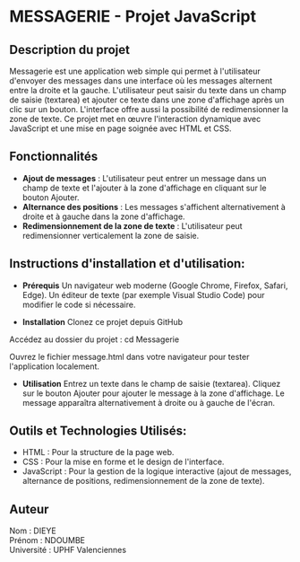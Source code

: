 
# MESSAGERIE - Projet JavaScript


## Description du projet
Messagerie est une application web simple qui permet à l'utilisateur d'envoyer des messages dans une interface où les messages alternent entre la droite et la gauche. L'utilisateur peut saisir du texte dans un champ de saisie (textarea) et ajouter ce texte dans une zone d'affichage après un clic sur un bouton. L'interface offre aussi la possibilité de redimensionner la zone de texte. Ce projet met en œuvre l'interaction dynamique avec JavaScript et une mise en page soignée avec HTML et CSS.

## Fonctionnalités 
- **Ajout de messages** : L'utilisateur peut entrer un message dans un champ de texte et l'ajouter à la zone d'affichage en cliquant sur le bouton Ajouter.
- **Alternance des positions** : Les messages s'affichent alternativement à droite et à gauche dans la zone d'affichage.
- **Redimensionnement de la zone de texte** : L'utilisateur peut redimensionner verticalement la zone de saisie.

## Instructions d'installation et d'utilisation:
- **Prérequis**
Un navigateur web moderne (Google Chrome, Firefox, Safari, Edge).
Un éditeur de texte (par exemple Visual Studio Code) pour modifier le code si nécessaire.

- **Installation**
Clonez ce projet depuis GitHub

Accédez au dossier du projet : cd Messagerie

Ouvrez le fichier message.html dans votre navigateur pour tester l'application localement.

- **Utilisation**
Entrez un texte dans le champ de saisie (textarea).
Cliquez sur le bouton Ajouter pour ajouter le message à la zone d'affichage.
Le message apparaîtra alternativement à droite ou à gauche de l'écran.

## Outils et Technologies Utilisés:
- HTML : Pour la structure de la page web.
- CSS : Pour la mise en forme et le design de l'interface.
- JavaScript : Pour la gestion de la logique interactive (ajout de messages, alternance de positions, redimensionnement de la zone de texte).

## Auteur
Nom : DIEYE  
Prénom : NDOUMBE  
Université : UPHF Valenciennes


